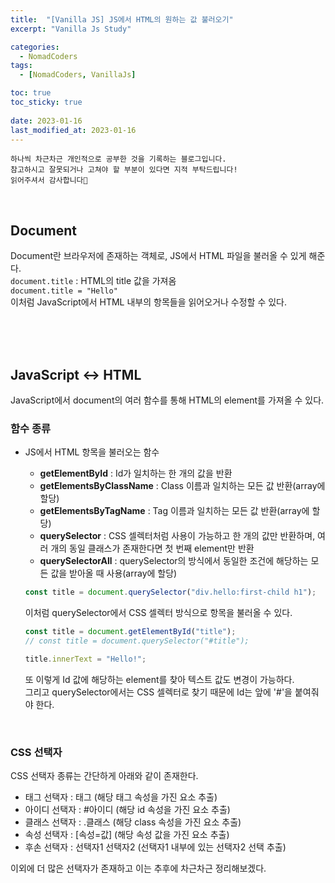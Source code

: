 ```yaml
---
title:  "[Vanilla JS] JS에서 HTML의 원하는 값 불러오기" 
excerpt: "Vanilla Js Study"

categories:
  - NomadCoders
tags:
  - [NomadCoders, VanillaJs]

toc: true
toc_sticky: true
 
date: 2023-01-16
last_modified_at: 2023-01-16
---
```

```
하나씩 차근차근 개인적으로 공부한 것을 기록하는 블로그입니다.
참고하시고 잘못되거나 고쳐야 할 부분이 있다면 지적 부탁드립니다!
읽어주셔서 감사합니다🙂
```
<br>

## Document
Document란 브라우저에 존재하는 객체로, JS에서 HTML 파일을 불러올 수 있게 해준다.<br>
`document.title` : HTML의 title 값을 가져옴<br>
`document.title = "Hello"`<br>
이처럼 JavaScript에서 HTML 내부의 항목들을 읽어오거나 수정할 수 있다.

<br><br><br>

## JavaScript <-> HTML
JavaScript에서 document의 여러 함수를 통해 HTML의 element를 가져올 수 있다.<br>

### 함수 종류

- JS에서 HTML 항목을 불러오는 함수
    - **getElementById** : Id가 일치하는 한 개의 값을 반환
    - **getElementsByClassName** : Class 이름과 일치하는 모든 값 반환(array에 할당)
    - **getElementsByTagName** : Tag 이름과 일치하는 모든 값 반환(array에 할당)
    - **querySelector** : CSS 셀렉터처럼 사용이 가능하고 한 개의 값만 반환하며, 여러 개의 동일 클래스가 존재한다면 첫 번째 element만 반환
    - **querySelectorAll** : querySelector의 방식에서 동일한 조건에 해당하는 모든 값을 받아올 때 사용(array에 할당)

    ```js
    const title = document.querySelector("div.hello:first-child h1");
    ```
    이처럼 querySelector에서 CSS 셀렉터 방식으로 항목을 불러올 수 있다.<br>

    ```js
    const title = document.getElementById("title");
    // const title = document.querySelector("#title");

    title.innerText = "Hello!";
    ```
    또 이렇게 Id 값에 해당하는 element를 찾아 텍스트 값도 변경이 가능하다.<br>
    그리고 querySelector에서는 CSS 셀렉터로 찾기 때문에 Id는 앞에 '#'을 붙여줘야 한다.<br>
<br>

### CSS 선택자

CSS 선택자 종류는 간단하게 아래와 같이 존재한다.
- 태그 선택자 : 태그  (해당 태그 속성을 가진 요소 추출)
- 아이디 선택자 : #아이디  (해당 id 속성을 가진 요소 추출)
- 클래스 선택자 : .클래스  (해당 class 속성을 가진 요소 추출)
- 속성 선택자 : [속성=값]  (해당 속성 값을 가진 요소 추출)
- 후손 선택자 : 선택자1 선택자2  (선택자1 내부에 있는 선택자2 선택 추출)<br>

이외에 더 많은 선택자가 존재하고 이는 추후에 차근차근 정리해보겠다.


<br><br><br>